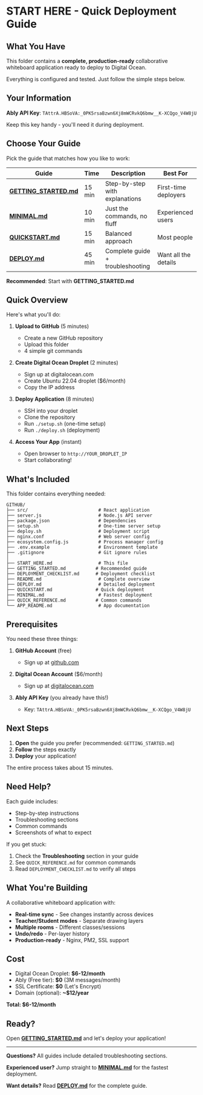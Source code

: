 # START HERE - Quick Deployment Guide

## What You Have

This folder contains a **complete, production-ready** collaborative whiteboard application ready to deploy to Digital Ocean.

Everything is configured and tested. Just follow the simple steps below.

## Your Information

**Ably API Key**: `TAttrA.HBSoVA:_0PK5rsaBzwn6Xj8mWCRvkQ6bmw__K-XCQgo_V4W8jU`

Keep this key handy - you'll need it during deployment.

## Choose Your Guide

Pick the guide that matches how you like to work:

| Guide | Time | Description | Best For |
|-------|------|-------------|----------|
| **[GETTING_STARTED.md](GETTING_STARTED.md)** | 15 min | Step-by-step with explanations | First-time deployers |
| **[MINIMAL.md](MINIMAL.md)** | 10 min | Just the commands, no fluff | Experienced users |
| **[QUICKSTART.md](QUICKSTART.md)** | 15 min | Balanced approach | Most people |
| **[DEPLOY.md](DEPLOY.md)** | 45 min | Complete guide + troubleshooting | Want all the details |

**Recommended**: Start with **GETTING_STARTED.md**

## Quick Overview

Here's what you'll do:

1. **Upload to GitHub** (5 minutes)
   - Create a new GitHub repository
   - Upload this folder
   - 4 simple git commands

2. **Create Digital Ocean Droplet** (2 minutes)
   - Sign up at digitalocean.com
   - Create Ubuntu 22.04 droplet ($6/month)
   - Copy the IP address

3. **Deploy Application** (8 minutes)
   - SSH into your droplet
   - Clone the repository
   - Run `./setup.sh` (one-time setup)
   - Run `./deploy.sh` (deployment)

4. **Access Your App** (instant)
   - Open browser to `http://YOUR_DROPLET_IP`
   - Start collaborating!

## What's Included

This folder contains everything needed:

```
GITHUB/
├── src/                          # React application
├── server.js                     # Node.js API server
├── package.json                  # Dependencies
├── setup.sh                      # One-time server setup
├── deploy.sh                     # Deployment script
├── nginx.conf                    # Web server config
├── ecosystem.config.js           # Process manager config
├── .env.example                  # Environment template
├── .gitignore                    # Git ignore rules
│
├── START_HERE.md                 # This file
├── GETTING_STARTED.md           # Recommended guide
├── DEPLOYMENT_CHECKLIST.md      # Deployment checklist
├── README.md                     # Complete overview
├── DEPLOY.md                     # Detailed deployment
├── QUICKSTART.md                # Quick deployment
├── MINIMAL.md                    # Fastest deployment
├── QUICK_REFERENCE.md           # Common commands
└── APP_README.md                 # App documentation
```

## Prerequisites

You need these three things:

1. **GitHub Account** (free)
   - Sign up at [github.com](https://github.com)

2. **Digital Ocean Account** ($6/month)
   - Sign up at [digitalocean.com](https://digitalocean.com)

3. **Ably API Key** (you already have this!)
   - Key: `TAttrA.HBSoVA:_0PK5rsaBzwn6Xj8mWCRvkQ6bmw__K-XCQgo_V4W8jU`

## Next Steps

1. **Open** the guide you prefer (recommended: `GETTING_STARTED.md`)
2. **Follow** the steps exactly
3. **Deploy** your application!

The entire process takes about 15 minutes.

## Need Help?

Each guide includes:
- Step-by-step instructions
- Troubleshooting sections
- Common commands
- Screenshots of what to expect

If you get stuck:
1. Check the **Troubleshooting** section in your guide
2. See `QUICK_REFERENCE.md` for common commands
3. Read `DEPLOYMENT_CHECKLIST.md` to verify all steps

## What You're Building

A collaborative whiteboard application with:

- **Real-time sync** - See changes instantly across devices
- **Teacher/Student modes** - Separate drawing layers
- **Multiple rooms** - Different classes/sessions
- **Undo/redo** - Per-layer history
- **Production-ready** - Nginx, PM2, SSL support

## Cost

- Digital Ocean Droplet: **$6-12/month**
- Ably (Free tier): **$0** (3M messages/month)
- SSL Certificate: **$0** (Let's Encrypt)
- Domain (optional): **~$12/year**

**Total: $6-12/month**

## Ready?

Open **[GETTING_STARTED.md](GETTING_STARTED.md)** and let's deploy your application!

---

**Questions?** All guides include detailed troubleshooting sections.

**Experienced user?** Jump straight to **[MINIMAL.md](MINIMAL.md)** for the fastest deployment.

**Want details?** Read **[DEPLOY.md](DEPLOY.md)** for the complete guide.
